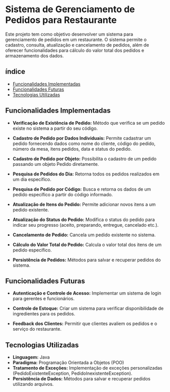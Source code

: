 # Sistema de Gerenciamento de Pedidos para Restaurante

Este projeto tem como objetivo desenvolver um sistema para gerenciamento de pedidos em um restaurante. O sistema permite o cadastro, consulta, atualização e cancelamento de pedidos, além de oferecer funcionalidades para cálculo do valor total dos pedidos e armazenamento dos dados.

## índice

- [Funcionalidades Implementadas](#funcionalidades-implementadas)
- [Funcionalidades Futuras](#funcionalidades-futuras)
- [Tecnologias Utilizadas](#tecnologias-utilizadas)

## Funcionalidades Implementadas

- **Verificação de Existência de Pedido:** Método que verifica se um pedido existe no sistema a partir do seu código.

- **Cadastro de Pedido por Dados Individuais:** Permite cadastrar um pedido fornecendo dados como nome do cliente, código do pedido, número da mesa, itens pedidos, data e status do pedido.

- **Cadastro de Pedido por Objeto:** Possibilita o cadastro de um pedido passando um objeto Pedido diretamente.

- **Pesquisa de Pedidos do Dia:** Retorna todos os pedidos realizados em um dia específico.

- **Pesquisa de Pedido por Código:** Busca e retorna os dados de um pedido específico a partir do código informado.

- **Atualização de Itens do Pedido:** Permite adicionar novos itens a um pedido existente.

- **Atualização do Status do Pedido:** Modifica o status do pedido para indicar seu progresso (aceito, preparando, entregue, cancelado etc.).

- **Cancelamento de Pedido:** Cancela um pedido existente no sistema.

- **Cálculo do Valor Total do Pedido:** Calcula o valor total dos itens de um pedido específico.

- **Persistência de Pedidos:** Métodos para salvar e recuperar pedidos do sistema.

## Funcionalidades Futuras

- **Autenticação e Controle de Acesso:** Implementar um sistema de login para gerentes e funcionários.

- **Controle de Estoque:** Criar um sistema para verificar disponibilidade de ingredientes para os pedidos.

- **Feedback dos Clientes:** Permitir que clientes avaliem os pedidos e o serviço do restaurante.

## Tecnologias Utilizadas

- **Linguagem:** Java
- **Paradigma:** Programação Orientada a Objetos (POO)
- **Tratamento de Exceções:** Implementação de exceções personalizadas (PedidoExistenteException, PedidoInexistenteException).
- **Persistência de Dados:** Métodos para salvar e recuperar pedidos utilizando arquivos.